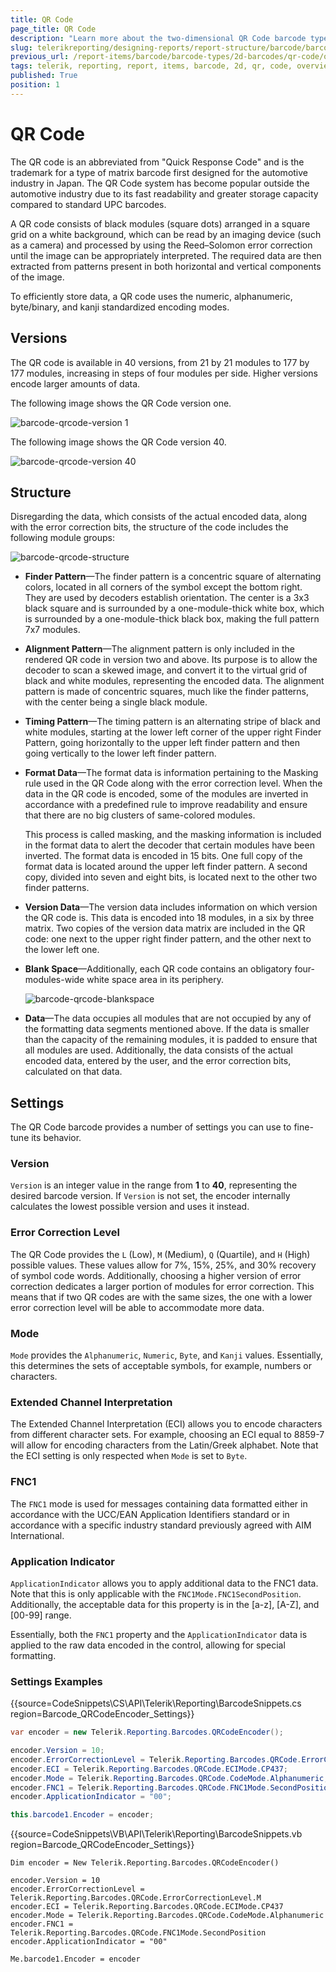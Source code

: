 ```yaml
---
title: QR Code
page_title: QR Code
description: "Learn more about the two-dimensional QR Code barcode type supported by the Telerik Reporting Barcode report item."
slug: telerikreporting/designing-reports/report-structure/barcode/barcode-types/2d-barcodes/qr-code/overview
previous_url: /report-items/barcode/barcode-types/2d-barcodes/qr-code/overview, /report-items/barcode/barcode-types/2d-barcodes/qr-code/settings
tags: telerik, reporting, report, items, barcode, 2d, qr, code, overview
published: True
position: 1
---
```


# QR Code

The QR code is an abbreviated from "Quick Response Code" and is the trademark for a type of matrix barcode first designed for the automotive industry in Japan. The QR Code system has become popular outside the automotive industry due to its fast readability and greater storage capacity compared to standard UPC barcodes. 

A QR code consists of black modules (square dots) arranged in a square grid on a white background, which can be read by an imaging device (such as a camera) and processed by using the Reed–Solomon error correction until the image can be appropriately interpreted. The required data are then extracted from patterns present in both horizontal and vertical components of the image. 

To efficiently store data, a QR code uses the numeric, alphanumeric, byte/binary, and kanji standardized encoding modes. 

## Versions 

The QR code is available in 40 versions, from 21 by 21 modules to 177 by 177 modules, increasing in steps of four modules per side. Higher versions encode larger amounts of data.

The following image shows the QR Code version one. 

![barcode-qrcode-version 1](images/Barcodes/barcode-qrcode-version1.png) 

The following image shows the QR Code version 40. 

![barcode-qrcode-version 40](images/Barcodes/barcode-qrcode-version40.png)

## Structure

Disregarding the data, which consists of the actual encoded data, along with the error correction bits, the structure of the code includes the following module groups: 

![barcode-qrcode-structure](images/Barcodes/barcode-qrcode-structure.png)

* __Finder Pattern__&mdash;The finder pattern is a concentric square of alternating colors, located in all corners of the symbol except the bottom right. They are used by decoders establish orientation. The center is a 3x3 black square and is surrounded by a one-module-thick white box, which is surrounded by a one-module-thick black box, making the full pattern 7x7 modules. 

* __Alignment Pattern__&mdash;The alignment pattern is only included in the rendered QR code in version two and above. Its purpose is to allow the decoder to scan a skewed image, and convert it to the virtual grid of black and white modules, representing the encoded data. The alignment pattern is made of concentric squares, much like the finder patterns, with the center being a single black module. 

* __Timing Pattern__&mdash;The timing pattern is an alternating stripe of black and white modules, starting at the lower left corner of the upper right Finder Pattern, going horizontally to the upper left finder pattern and then going vertically to the lower left finder pattern. 

* __Format Data__&mdash;The format data is information pertaining to the Masking rule used in the QR Code along with the error correction level. When the data in the QR code is encoded, some of the modules are inverted in accordance with a predefined rule to improve readability and ensure that there are no big clusters of same-colored modules. 

  This process is called masking, and the masking information is included in the format data to alert the decoder that certain modules have been inverted. The format data is encoded in 15 bits. One full copy of the format data is located around the upper left finder pattern. A second copy, divided into seven and eight bits, is located next to the other two finder patterns. 

* __Version Data__&mdash;The version data includes information on which version the QR code is. This data is encoded into 18 modules, in a six by three matrix. Two copies of the version data matrix are included in the QR code: one next to the upper right finder pattern, and the other next to the lower left one. 

* __Blank Space__&mdash;Additionally, each QR code contains an obligatory four-modules-wide white space area in its periphery. 

  ![barcode-qrcode-blankspace](images/Barcodes/barcode-qrcode-blankspace.png)

* __Data__&mdash;The data occupies all modules that are not occupied by any of the formatting data segments mentioned above. If the data is smaller than the capacity of the remaining modules, it is padded to ensure that all modules are used. Additionally, the data consists of the actual encoded data, entered by the user, and the error correction bits, calculated on that data.

## Settings

The QR Code barcode provides a number of settings you can use to fine-tune its behavior.

### Version

`Version` is an integer value in the range from __1__ to __40__, representing the desired barcode version. If `Version` is not set, the encoder internally calculates the lowest possible version and uses it instead. 

### Error Correction Level

The QR Code provides the `L` (Low), `M` (Medium), `Q` (Quartile), and `H` (High) possible values. These values allow for 7%, 15%, 25%, and 30% recovery of symbol code words. Additionally, choosing a higher version of error correction dedicates a larger portion of modules for error correction. This means that if two QR codes are with the same sizes, the one with a lower error correction level will be able to accommodate more data. 

### Mode

`Mode` provides the `Alphanumeric`, `Numeric`, `Byte`, and `Kanji` values. Essentially, this determines the sets of acceptable symbols, for example, numbers or characters. 

### Extended Channel Interpretation 

The Extended Channel Interpretation (ECI) allows you to encode characters from different character sets. For example, choosing an ECI equal to 8859-7 will allow for encoding characters from the Latin/Greek alphabet. Note that the ECI setting is only respected when `Mode` is set to `Byte`. 

### FNC1

The `FNC1` mode is used for messages containing data formatted either in accordance with the UCC/EAN Application Identifiers standard or in accordance with a specific industry standard previously agreed with AIM International. 

### Application Indicator

`ApplicationIndicator` allows you to apply additional data to the FNC1 data. Note that this is only applicable with the `FNC1Mode.FNC1SecondPosition`. Additionally, the acceptable data for this property is in the [a-z], [A-Z], and [00-99] range. 

Essentially, both the `FNC1` property and the `ApplicationIndicator` data is applied to the raw data encoded in the control, allowing for special formatting. 

### Settings Examples

{{source=CodeSnippets\CS\API\Telerik\Reporting\BarcodeSnippets.cs region=Barcode_QRCodeEncoder_Settings}}
````cs
var encoder = new Telerik.Reporting.Barcodes.QRCodeEncoder();

encoder.Version = 10;
encoder.ErrorCorrectionLevel = Telerik.Reporting.Barcodes.QRCode.ErrorCorrectionLevel.M;
encoder.ECI = Telerik.Reporting.Barcodes.QRCode.ECIMode.CP437;
encoder.Mode = Telerik.Reporting.Barcodes.QRCode.CodeMode.Alphanumeric;
encoder.FNC1 = Telerik.Reporting.Barcodes.QRCode.FNC1Mode.SecondPosition;
encoder.ApplicationIndicator = "00";

this.barcode1.Encoder = encoder;
````
{{source=CodeSnippets\VB\API\Telerik\Reporting\BarcodeSnippets.vb region=Barcode_QRCodeEncoder_Settings}}
````vbnet
Dim encoder = New Telerik.Reporting.Barcodes.QRCodeEncoder()

encoder.Version = 10
encoder.ErrorCorrectionLevel = Telerik.Reporting.Barcodes.QRCode.ErrorCorrectionLevel.M
encoder.ECI = Telerik.Reporting.Barcodes.QRCode.ECIMode.CP437
encoder.Mode = Telerik.Reporting.Barcodes.QRCode.CodeMode.Alphanumeric
encoder.FNC1 = Telerik.Reporting.Barcodes.QRCode.FNC1Mode.SecondPosition
encoder.ApplicationIndicator = "00"

Me.barcode1.Encoder = encoder
````



